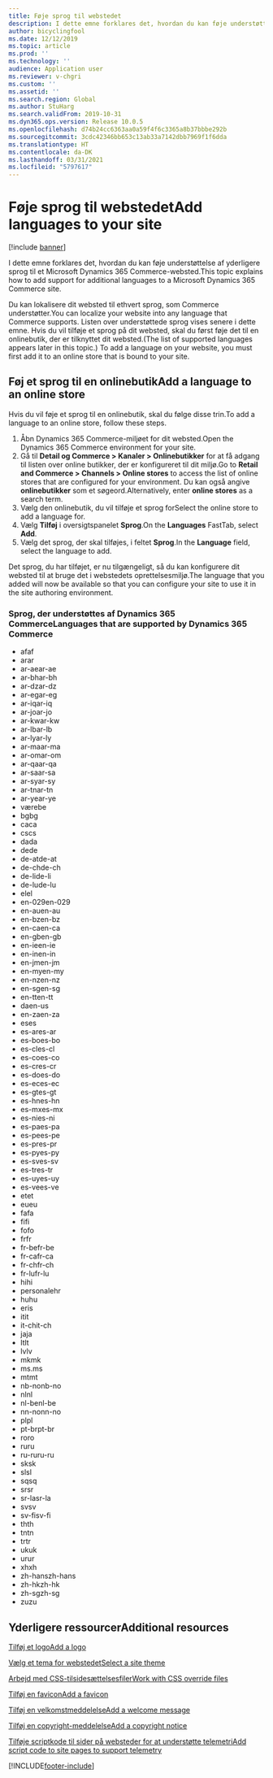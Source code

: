 ```yaml
---
title: Føje sprog til webstedet
description: I dette emne forklares det, hvordan du kan føje understøttelse af yderligere sprog til et Microsoft Dynamics 365 Commerce-websted.
author: bicyclingfool
ms.date: 12/12/2019
ms.topic: article
ms.prod: ''
ms.technology: ''
audience: Application user
ms.reviewer: v-chgri
ms.custom: ''
ms.assetid: ''
ms.search.region: Global
ms.author: StuHarg
ms.search.validFrom: 2019-10-31
ms.dyn365.ops.version: Release 10.0.5
ms.openlocfilehash: d74b24cc6363aa0a59f4f6c3365a8b37bbbe292b
ms.sourcegitcommit: 3cdc42346bb653c13ab33a7142dbb7969f1f6dda
ms.translationtype: HT
ms.contentlocale: da-DK
ms.lasthandoff: 03/31/2021
ms.locfileid: "5797617"
---
```

# <a name="add-languages-to-your-site"></a><span data-ttu-id="fc260-103">Føje sprog til webstedet</span><span class="sxs-lookup"><span data-stu-id="fc260-103">Add languages to your site</span></span>

[!include [banner](includes/banner.md)]

<span data-ttu-id="fc260-104">I dette emne forklares det, hvordan du kan føje understøttelse af yderligere sprog til et Microsoft Dynamics 365 Commerce-websted.</span><span class="sxs-lookup"><span data-stu-id="fc260-104">This topic explains how to add support for additional languages to a Microsoft Dynamics 365 Commerce site.</span></span>

<span data-ttu-id="fc260-105">Du kan lokalisere dit websted til ethvert sprog, som Commerce understøtter.</span><span class="sxs-lookup"><span data-stu-id="fc260-105">You can localize your website into any language that Commerce supports.</span></span> <span data-ttu-id="fc260-106">Listen over understøttede sprog vises senere i dette emne. Hvis du vil tilføje et sprog på dit websted, skal du først føje det til en onlinebutik, der er tilknyttet dit websted.</span><span class="sxs-lookup"><span data-stu-id="fc260-106">(The list of supported languages appears later in this topic.) To add a language on your website, you must first add it to an online store that is bound to your site.</span></span>

## <a name="add-a-language-to-an-online-store"></a><span data-ttu-id="fc260-107">Føj et sprog til en onlinebutik</span><span class="sxs-lookup"><span data-stu-id="fc260-107">Add a language to an online store</span></span>

<span data-ttu-id="fc260-108">Hvis du vil føje et sprog til en onlinebutik, skal du følge disse trin.</span><span class="sxs-lookup"><span data-stu-id="fc260-108">To add a language to an online store, follow these steps.</span></span>

1. <span data-ttu-id="fc260-109">Åbn Dynamics 365 Commerce-miljøet for dit websted.</span><span class="sxs-lookup"><span data-stu-id="fc260-109">Open the Dynamics 365 Commerce environment for your site.</span></span>
1. <span data-ttu-id="fc260-110">Gå til **Detail og Commerce \> Kanaler \> Onlinebutikker** for at få adgang til listen over online butikker, der er konfigureret til dit miljø.</span><span class="sxs-lookup"><span data-stu-id="fc260-110">Go to **Retail and Commerce \> Channels \> Online stores** to access the list of online stores that are configured for your environment.</span></span> <span data-ttu-id="fc260-111">Du kan også angive **onlinebutikker** som et søgeord.</span><span class="sxs-lookup"><span data-stu-id="fc260-111">Alternatively, enter **online stores** as a search term.</span></span>
1. <span data-ttu-id="fc260-112">Vælg den onlinebutik, du vil tilføje et sprog for</span><span class="sxs-lookup"><span data-stu-id="fc260-112">Select the online store to add a language for.</span></span>
1. <span data-ttu-id="fc260-113">Vælg **Tilføj** i oversigtspanelet **Sprog**.</span><span class="sxs-lookup"><span data-stu-id="fc260-113">On the **Languages** FastTab, select **Add**.</span></span>
1. <span data-ttu-id="fc260-114">Vælg det sprog, der skal tilføjes, i feltet **Sprog**.</span><span class="sxs-lookup"><span data-stu-id="fc260-114">In the **Language** field, select the language to add.</span></span>

<span data-ttu-id="fc260-115">Det sprog, du har tilføjet, er nu tilgængeligt, så du kan konfigurere dit websted til at bruge det i webstedets oprettelsesmiljø.</span><span class="sxs-lookup"><span data-stu-id="fc260-115">The language that you added will now be available so that you can configure your site to use it in the site authoring environment.</span></span>

### <a name="languages-that-are-supported-by-dynamics-365-commerce"></a><span data-ttu-id="fc260-116">Sprog, der understøttes af Dynamics 365 Commerce</span><span class="sxs-lookup"><span data-stu-id="fc260-116">Languages that are supported by Dynamics 365 Commerce</span></span>

- <span data-ttu-id="fc260-117">af</span><span class="sxs-lookup"><span data-stu-id="fc260-117">af</span></span>
- <span data-ttu-id="fc260-118">ar</span><span class="sxs-lookup"><span data-stu-id="fc260-118">ar</span></span>
- <span data-ttu-id="fc260-119">ar-ae</span><span class="sxs-lookup"><span data-stu-id="fc260-119">ar-ae</span></span>
- <span data-ttu-id="fc260-120">ar-bh</span><span class="sxs-lookup"><span data-stu-id="fc260-120">ar-bh</span></span>
- <span data-ttu-id="fc260-121">ar-dz</span><span class="sxs-lookup"><span data-stu-id="fc260-121">ar-dz</span></span>
- <span data-ttu-id="fc260-122">ar-eg</span><span class="sxs-lookup"><span data-stu-id="fc260-122">ar-eg</span></span>
- <span data-ttu-id="fc260-123">ar-iq</span><span class="sxs-lookup"><span data-stu-id="fc260-123">ar-iq</span></span>
- <span data-ttu-id="fc260-124">ar-jo</span><span class="sxs-lookup"><span data-stu-id="fc260-124">ar-jo</span></span>
- <span data-ttu-id="fc260-125">ar-kw</span><span class="sxs-lookup"><span data-stu-id="fc260-125">ar-kw</span></span>
- <span data-ttu-id="fc260-126">ar-lb</span><span class="sxs-lookup"><span data-stu-id="fc260-126">ar-lb</span></span>
- <span data-ttu-id="fc260-127">ar-ly</span><span class="sxs-lookup"><span data-stu-id="fc260-127">ar-ly</span></span>
- <span data-ttu-id="fc260-128">ar-ma</span><span class="sxs-lookup"><span data-stu-id="fc260-128">ar-ma</span></span>
- <span data-ttu-id="fc260-129">ar-om</span><span class="sxs-lookup"><span data-stu-id="fc260-129">ar-om</span></span>
- <span data-ttu-id="fc260-130">ar-qa</span><span class="sxs-lookup"><span data-stu-id="fc260-130">ar-qa</span></span>
- <span data-ttu-id="fc260-131">ar-sa</span><span class="sxs-lookup"><span data-stu-id="fc260-131">ar-sa</span></span>
- <span data-ttu-id="fc260-132">ar-sy</span><span class="sxs-lookup"><span data-stu-id="fc260-132">ar-sy</span></span>
- <span data-ttu-id="fc260-133">ar-tn</span><span class="sxs-lookup"><span data-stu-id="fc260-133">ar-tn</span></span>
- <span data-ttu-id="fc260-134">ar-ye</span><span class="sxs-lookup"><span data-stu-id="fc260-134">ar-ye</span></span>
- <span data-ttu-id="fc260-135">være</span><span class="sxs-lookup"><span data-stu-id="fc260-135">be</span></span>
- <span data-ttu-id="fc260-136">bg</span><span class="sxs-lookup"><span data-stu-id="fc260-136">bg</span></span>
- <span data-ttu-id="fc260-137">ca</span><span class="sxs-lookup"><span data-stu-id="fc260-137">ca</span></span>
- <span data-ttu-id="fc260-138">cs</span><span class="sxs-lookup"><span data-stu-id="fc260-138">cs</span></span>
- <span data-ttu-id="fc260-139">da</span><span class="sxs-lookup"><span data-stu-id="fc260-139">da</span></span>
- <span data-ttu-id="fc260-140">de</span><span class="sxs-lookup"><span data-stu-id="fc260-140">de</span></span>
- <span data-ttu-id="fc260-141">de-at</span><span class="sxs-lookup"><span data-stu-id="fc260-141">de-at</span></span>
- <span data-ttu-id="fc260-142">de-ch</span><span class="sxs-lookup"><span data-stu-id="fc260-142">de-ch</span></span>
- <span data-ttu-id="fc260-143">de-li</span><span class="sxs-lookup"><span data-stu-id="fc260-143">de-li</span></span>
- <span data-ttu-id="fc260-144">de-lu</span><span class="sxs-lookup"><span data-stu-id="fc260-144">de-lu</span></span>
- <span data-ttu-id="fc260-145">el</span><span class="sxs-lookup"><span data-stu-id="fc260-145">el</span></span>
- <span data-ttu-id="fc260-146">en-029</span><span class="sxs-lookup"><span data-stu-id="fc260-146">en-029</span></span>
- <span data-ttu-id="fc260-147">en-au</span><span class="sxs-lookup"><span data-stu-id="fc260-147">en-au</span></span>
- <span data-ttu-id="fc260-148">en-bz</span><span class="sxs-lookup"><span data-stu-id="fc260-148">en-bz</span></span>
- <span data-ttu-id="fc260-149">en-ca</span><span class="sxs-lookup"><span data-stu-id="fc260-149">en-ca</span></span>
- <span data-ttu-id="fc260-150">en-gb</span><span class="sxs-lookup"><span data-stu-id="fc260-150">en-gb</span></span>
- <span data-ttu-id="fc260-151">en-ie</span><span class="sxs-lookup"><span data-stu-id="fc260-151">en-ie</span></span>
- <span data-ttu-id="fc260-152">en-in</span><span class="sxs-lookup"><span data-stu-id="fc260-152">en-in</span></span>
- <span data-ttu-id="fc260-153">en-jm</span><span class="sxs-lookup"><span data-stu-id="fc260-153">en-jm</span></span>
- <span data-ttu-id="fc260-154">en-my</span><span class="sxs-lookup"><span data-stu-id="fc260-154">en-my</span></span>
- <span data-ttu-id="fc260-155">en-nz</span><span class="sxs-lookup"><span data-stu-id="fc260-155">en-nz</span></span>
- <span data-ttu-id="fc260-156">en-sg</span><span class="sxs-lookup"><span data-stu-id="fc260-156">en-sg</span></span>
- <span data-ttu-id="fc260-157">en-tt</span><span class="sxs-lookup"><span data-stu-id="fc260-157">en-tt</span></span>
- <span data-ttu-id="fc260-158">da</span><span class="sxs-lookup"><span data-stu-id="fc260-158">en-us</span></span>
- <span data-ttu-id="fc260-159">en-za</span><span class="sxs-lookup"><span data-stu-id="fc260-159">en-za</span></span>
- <span data-ttu-id="fc260-160">es</span><span class="sxs-lookup"><span data-stu-id="fc260-160">es</span></span>
- <span data-ttu-id="fc260-161">es-ar</span><span class="sxs-lookup"><span data-stu-id="fc260-161">es-ar</span></span>
- <span data-ttu-id="fc260-162">es-bo</span><span class="sxs-lookup"><span data-stu-id="fc260-162">es-bo</span></span>
- <span data-ttu-id="fc260-163">es-cl</span><span class="sxs-lookup"><span data-stu-id="fc260-163">es-cl</span></span>
- <span data-ttu-id="fc260-164">es-co</span><span class="sxs-lookup"><span data-stu-id="fc260-164">es-co</span></span>
- <span data-ttu-id="fc260-165">es-cr</span><span class="sxs-lookup"><span data-stu-id="fc260-165">es-cr</span></span>
- <span data-ttu-id="fc260-166">es-do</span><span class="sxs-lookup"><span data-stu-id="fc260-166">es-do</span></span>
- <span data-ttu-id="fc260-167">es-ec</span><span class="sxs-lookup"><span data-stu-id="fc260-167">es-ec</span></span>
- <span data-ttu-id="fc260-168">es-gt</span><span class="sxs-lookup"><span data-stu-id="fc260-168">es-gt</span></span>
- <span data-ttu-id="fc260-169">es-hn</span><span class="sxs-lookup"><span data-stu-id="fc260-169">es-hn</span></span>
- <span data-ttu-id="fc260-170">es-mx</span><span class="sxs-lookup"><span data-stu-id="fc260-170">es-mx</span></span>
- <span data-ttu-id="fc260-171">es-ni</span><span class="sxs-lookup"><span data-stu-id="fc260-171">es-ni</span></span>
- <span data-ttu-id="fc260-172">es-pa</span><span class="sxs-lookup"><span data-stu-id="fc260-172">es-pa</span></span>
- <span data-ttu-id="fc260-173">es-pe</span><span class="sxs-lookup"><span data-stu-id="fc260-173">es-pe</span></span>
- <span data-ttu-id="fc260-174">es-pr</span><span class="sxs-lookup"><span data-stu-id="fc260-174">es-pr</span></span>
- <span data-ttu-id="fc260-175">es-py</span><span class="sxs-lookup"><span data-stu-id="fc260-175">es-py</span></span>
- <span data-ttu-id="fc260-176">es-sv</span><span class="sxs-lookup"><span data-stu-id="fc260-176">es-sv</span></span>
- <span data-ttu-id="fc260-177">es-tr</span><span class="sxs-lookup"><span data-stu-id="fc260-177">es-tr</span></span>
- <span data-ttu-id="fc260-178">es-uy</span><span class="sxs-lookup"><span data-stu-id="fc260-178">es-uy</span></span>
- <span data-ttu-id="fc260-179">es-ve</span><span class="sxs-lookup"><span data-stu-id="fc260-179">es-ve</span></span>
- <span data-ttu-id="fc260-180">et</span><span class="sxs-lookup"><span data-stu-id="fc260-180">et</span></span>
- <span data-ttu-id="fc260-181">eu</span><span class="sxs-lookup"><span data-stu-id="fc260-181">eu</span></span>
- <span data-ttu-id="fc260-182">fa</span><span class="sxs-lookup"><span data-stu-id="fc260-182">fa</span></span>
- <span data-ttu-id="fc260-183">fi</span><span class="sxs-lookup"><span data-stu-id="fc260-183">fi</span></span>
- <span data-ttu-id="fc260-184">fo</span><span class="sxs-lookup"><span data-stu-id="fc260-184">fo</span></span>
- <span data-ttu-id="fc260-185">fr</span><span class="sxs-lookup"><span data-stu-id="fc260-185">fr</span></span>
- <span data-ttu-id="fc260-186">fr-be</span><span class="sxs-lookup"><span data-stu-id="fc260-186">fr-be</span></span>
- <span data-ttu-id="fc260-187">fr-ca</span><span class="sxs-lookup"><span data-stu-id="fc260-187">fr-ca</span></span>
- <span data-ttu-id="fc260-188">fr-ch</span><span class="sxs-lookup"><span data-stu-id="fc260-188">fr-ch</span></span>
- <span data-ttu-id="fc260-189">fr-lu</span><span class="sxs-lookup"><span data-stu-id="fc260-189">fr-lu</span></span>
- <span data-ttu-id="fc260-190">hi</span><span class="sxs-lookup"><span data-stu-id="fc260-190">hi</span></span>
- <span data-ttu-id="fc260-191">personale</span><span class="sxs-lookup"><span data-stu-id="fc260-191">hr</span></span>
- <span data-ttu-id="fc260-192">hu</span><span class="sxs-lookup"><span data-stu-id="fc260-192">hu</span></span>
- <span data-ttu-id="fc260-193">er</span><span class="sxs-lookup"><span data-stu-id="fc260-193">is</span></span>
- <span data-ttu-id="fc260-194">it</span><span class="sxs-lookup"><span data-stu-id="fc260-194">it</span></span>
- <span data-ttu-id="fc260-195">it-ch</span><span class="sxs-lookup"><span data-stu-id="fc260-195">it-ch</span></span>
- <span data-ttu-id="fc260-196">ja</span><span class="sxs-lookup"><span data-stu-id="fc260-196">ja</span></span>
- <span data-ttu-id="fc260-197">lt</span><span class="sxs-lookup"><span data-stu-id="fc260-197">lt</span></span>
- <span data-ttu-id="fc260-198">lv</span><span class="sxs-lookup"><span data-stu-id="fc260-198">lv</span></span>
- <span data-ttu-id="fc260-199">mk</span><span class="sxs-lookup"><span data-stu-id="fc260-199">mk</span></span>
- <span data-ttu-id="fc260-200">ms.</span><span class="sxs-lookup"><span data-stu-id="fc260-200">ms</span></span>
- <span data-ttu-id="fc260-201">mt</span><span class="sxs-lookup"><span data-stu-id="fc260-201">mt</span></span>
- <span data-ttu-id="fc260-202">nb-no</span><span class="sxs-lookup"><span data-stu-id="fc260-202">nb-no</span></span>
- <span data-ttu-id="fc260-203">nl</span><span class="sxs-lookup"><span data-stu-id="fc260-203">nl</span></span>
- <span data-ttu-id="fc260-204">nl-be</span><span class="sxs-lookup"><span data-stu-id="fc260-204">nl-be</span></span>
- <span data-ttu-id="fc260-205">nn-no</span><span class="sxs-lookup"><span data-stu-id="fc260-205">nn-no</span></span>
- <span data-ttu-id="fc260-206">pl</span><span class="sxs-lookup"><span data-stu-id="fc260-206">pl</span></span>
- <span data-ttu-id="fc260-207">pt-br</span><span class="sxs-lookup"><span data-stu-id="fc260-207">pt-br</span></span>
- <span data-ttu-id="fc260-208">ro</span><span class="sxs-lookup"><span data-stu-id="fc260-208">ro</span></span>
- <span data-ttu-id="fc260-209">ru</span><span class="sxs-lookup"><span data-stu-id="fc260-209">ru</span></span>
- <span data-ttu-id="fc260-210">ru-ru</span><span class="sxs-lookup"><span data-stu-id="fc260-210">ru-ru</span></span>
- <span data-ttu-id="fc260-211">sk</span><span class="sxs-lookup"><span data-stu-id="fc260-211">sk</span></span>
- <span data-ttu-id="fc260-212">sl</span><span class="sxs-lookup"><span data-stu-id="fc260-212">sl</span></span>
- <span data-ttu-id="fc260-213">sq</span><span class="sxs-lookup"><span data-stu-id="fc260-213">sq</span></span>
- <span data-ttu-id="fc260-214">sr</span><span class="sxs-lookup"><span data-stu-id="fc260-214">sr</span></span>
- <span data-ttu-id="fc260-215">sr-la</span><span class="sxs-lookup"><span data-stu-id="fc260-215">sr-la</span></span>
- <span data-ttu-id="fc260-216">sv</span><span class="sxs-lookup"><span data-stu-id="fc260-216">sv</span></span>
- <span data-ttu-id="fc260-217">sv-fi</span><span class="sxs-lookup"><span data-stu-id="fc260-217">sv-fi</span></span>
- <span data-ttu-id="fc260-218">th</span><span class="sxs-lookup"><span data-stu-id="fc260-218">th</span></span>
- <span data-ttu-id="fc260-219">tn</span><span class="sxs-lookup"><span data-stu-id="fc260-219">tn</span></span>
- <span data-ttu-id="fc260-220">tr</span><span class="sxs-lookup"><span data-stu-id="fc260-220">tr</span></span>
- <span data-ttu-id="fc260-221">uk</span><span class="sxs-lookup"><span data-stu-id="fc260-221">uk</span></span>
- <span data-ttu-id="fc260-222">ur</span><span class="sxs-lookup"><span data-stu-id="fc260-222">ur</span></span>
- <span data-ttu-id="fc260-223">xh</span><span class="sxs-lookup"><span data-stu-id="fc260-223">xh</span></span>
- <span data-ttu-id="fc260-224">zh-hans</span><span class="sxs-lookup"><span data-stu-id="fc260-224">zh-hans</span></span>
- <span data-ttu-id="fc260-225">zh-hk</span><span class="sxs-lookup"><span data-stu-id="fc260-225">zh-hk</span></span>
- <span data-ttu-id="fc260-226">zh-sg</span><span class="sxs-lookup"><span data-stu-id="fc260-226">zh-sg</span></span>
- <span data-ttu-id="fc260-227">zu</span><span class="sxs-lookup"><span data-stu-id="fc260-227">zu</span></span>

## <a name="additional-resources"></a><span data-ttu-id="fc260-228">Yderligere ressourcer</span><span class="sxs-lookup"><span data-stu-id="fc260-228">Additional resources</span></span>

[<span data-ttu-id="fc260-229">Tilføj et logo</span><span class="sxs-lookup"><span data-stu-id="fc260-229">Add a logo</span></span>](add-logo.md)

[<span data-ttu-id="fc260-230">Vælg et tema for webstedet</span><span class="sxs-lookup"><span data-stu-id="fc260-230">Select a site theme</span></span>](select-site-theme.md)

[<span data-ttu-id="fc260-231">Arbejd med CSS-tilsidesættelsesfiler</span><span class="sxs-lookup"><span data-stu-id="fc260-231">Work with CSS override files</span></span>](css-override-files.md)

[<span data-ttu-id="fc260-232">Tilføj en favicon</span><span class="sxs-lookup"><span data-stu-id="fc260-232">Add a favicon</span></span>](add-favicon.md)

[<span data-ttu-id="fc260-233">Tilføj en velkomstmeddelelse</span><span class="sxs-lookup"><span data-stu-id="fc260-233">Add a welcome message</span></span>](add-welcome-message.md)

[<span data-ttu-id="fc260-234">Tilføj en copyright-meddelelse</span><span class="sxs-lookup"><span data-stu-id="fc260-234">Add a copyright notice</span></span>](add-copyright-notice.md)

[<span data-ttu-id="fc260-235">Tilføje scriptkode til sider på websteder for at understøtte telemetri</span><span class="sxs-lookup"><span data-stu-id="fc260-235">Add script code to site pages to support telemetry</span></span>](add-telemetry.md)


[!INCLUDE[footer-include](../includes/footer-banner.md)]
